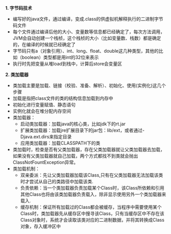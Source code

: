 **1. 字节码技术**  
- 编写好的java文件，通过编译，变成.class的供虚拟机解释执行的二进制字节码文件
- 每个文件通过编译后他的大小、变量数等信息都已经确定了，每次方法调用，JVM会自动创建一个栈桢，这个栈桢的大小（比如变量数、栈数）都是确定的，在编译的时候就已经确定了
- 字节码只有a（对象引用）、int、long、float、double这几种类型，其他的比如（boolean）类型都是用int的32位来表示
- 执行时先把变量从堆load到栈中，计算后store会变量区

**2. 类加载器**
- 类加载主要是加载、链接（校验、准备、解析）、初始化、使用(实例化)这几个步骤
- 加载是指把class文件的类的结构信息加载到内存中
- 初始化进行变量赋值、静态语句
- 实例化就会在堆分配内存空间
- 类加载器：
  - 启动类加载器：加载java的核心类，比如jdk下的rt.jar
  - 扩展类加载器：加载jre扩展目录下的jar包：lib/ext，或者通过-Djava.ext.dirs来指定目录
  - 应用类加载器：加载CLASSPATH下的类
- 类加载时，检查是否有父类加载器，存在父类加载器就让父类加载器去加载，如果没有父类加载器就自己加载，两个方式都找不到类就会抛出ClassNotFountException异常。
- 类加载机制：
  - 双亲委派：先让父类加载器加载该Class,只有在父类加载器无法加载该类时才尝试从自己的类路径中加载该类.
  - 负责依赖：当一个类加载器负责加载某个Class时，该Class所依赖和引用其他Class也将由该类加载器负责载入，除非显示使用另外一个类加载器来载入.
  - 缓存机制：保证所有加载过的Class都会被缓存，当程序中需要使用某个Class时，类加载器先从缓存区中搜寻该Class，只有当缓存区中不存在该Class对象时，系统才会读取该类对应的二进制数据，并将其转换成Class对象，存入缓冲区中

